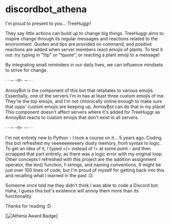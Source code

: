 # discordbot_athena
I'm proud to present to you... TreeHuggr! 

They say little actions can build up to change big things. TreeHuggr aims to inspire change through its regular messages and reactions related to the environment. Quotes and tips are provided on command, and positive reactions are added when server members react emojis of plants. To test it out: try typing in "!tip" or "!quote", or reacting a plant emoji to a message!

By integrating small reminders in our daily lives, we can influence mindsets to strive for change.

· · ─ ·𖥸· ─ · ·

AnnoyBot is the component of this bot that retaliates to various emojis. Essentially, one of the servers I'm in has at least three custom emojis of me. They're the top emojis, and I'm not chronically online enough to make sure that opps' custom emojis are keeping up. AnnoyBot can do that in my place! This component doesn't affect servers where it's added for TreeHuggr as AnnoyBot reacts to custom emojis that don't exist in all servers.

· · ─ ·𖥸· ─ · ·

I'm not entirely new to Python - I took a course on it... 5 years ago. Coding this bot refreshed my veeeeeeeeeery dusty memory, from syntax to logic. To get an idea of it, I typed =/= instead of != at some point - and then scrapped that part entirely, as there was a logic error with my original loop. Other concepts I refreshed with this project are the addition assignment operator, the len() function, f-strings, and naming conventions. It might be just over 100 lines of code, but I'm proud of myself for getting back into this and recalling what I learned in the past :D. 

Someone once told me they didn't think I was able to code a Discord bot. Haha, I guess this bot's existence will annoy them more than its functionality.

Thanks for reading :D

[![Athena Award Badge](https://img.shields.io/endpoint?url=https%3A%2F%2Faward.athena.hackclub.com%2Fapi%2Fbadge)]